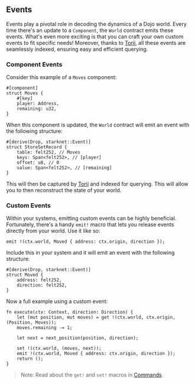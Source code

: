 ## Events

Events play a pivotal role in decoding the dynamics of a Dojo world. Every time there's an update to a `Component`, the `World` contract emits these events. What's even more exciting is that you can craft your own custom events to fit specific needs! Moreover, thanks to [Torii](../toolchain/torii/overview.md), all these events are seamlessly indexed, ensuring easy and efficient querying.


### Component Events

Consider this example of a `Moves` component:

```rust,ignore
#[component]
struct Moves {
    #[key]
    player: Address,
    remaining: u32,
}
```

When this component is updated, the `World` contract will emit an event with the following structure:

```rust,ignore
#[derive(Drop, starknet::Event)]
struct StoreSetRecord {
    table: felt252, // Moves
    keys: Span<felt252>, // [player]
    offset: u8, // 0
    value: Span<felt252>, // [remaining]
}
```

This will then be captured by [Torii](../toolchain/torii/overview.md) and indexed for querying. This will allow you to then reconstruct the state of your world.

### Custom Events

Within your systems, emitting custom events can be highly beneficial. Fortunately, there's a handy `emit!` macro that lets you release events directly from your world. Use it like so:

```rust,ignore
emit !(ctx.world, Moved { address: ctx.origin, direction });
```

Include this in your system and it will emit an event with the following structure:

```rust,ignore
#[derive(Drop, starknet::Event)]
struct Moved {
    address: felt252,
    direction: felt252,
}
```

Now a full example using a custom event: 

```rust,ignore
fn execute(ctx: Context, direction: Direction) {
    let (mut position, mut moves) = get !(ctx.world, ctx.origin, (Position, Moves));
    moves.remaining -= 1;

    let next = next_position(position, direction);
    
    set !(ctx.world, (moves, next));
    emit !(ctx.world, Moved { address: ctx.origin, direction });
    return ();
}
```

> Note: Read about the `get!` and `set!` macros in [Commands](./commands.md).